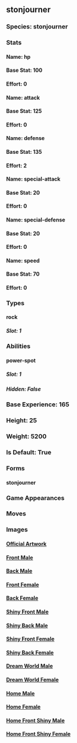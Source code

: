 ## stonjourner
### Species: stonjourner
### Stats
#### Name: hp
#### Base Stat: 100
#### Effort: 0
#### Name: attack
#### Base Stat: 125
#### Effort: 0
#### Name: defense
#### Base Stat: 135
#### Effort: 2
#### Name: special-attack
#### Base Stat: 20
#### Effort: 0
#### Name: special-defense
#### Base Stat: 20
#### Effort: 0
#### Name: speed
#### Base Stat: 70
#### Effort: 0
### Types
#### rock
##### Slot: 1
### Abilities
#### power-spot
##### Slot: 1
##### Hidden: False
### Base Experience: 165
### Height: 25
### Weight: 5200
### Is Default: True
### Forms
#### stonjourner
### Game Appearances
### Moves
### Images
#### [Official Artwork](https://raw.githubusercontent.com/PokeAPI/sprites/master/sprites/pokemon/other/official-artwork/874.png)
#### [Front Male](https://raw.githubusercontent.com/PokeAPI/sprites/master/sprites/pokemon/874.png)
#### [Back Male](https://raw.githubusercontent.com/PokeAPI/sprites/master/sprites/pokemon/back/874.png)
#### [Front Female](None)
#### [Back Female](None)
#### [Shiny Front Male](https://raw.githubusercontent.com/PokeAPI/sprites/master/sprites/pokemon/shiny/874.png)
#### [Shiny Back Male](https://raw.githubusercontent.com/PokeAPI/sprites/master/sprites/pokemon/back/874.png)
#### [Shiny Front Female](None)
#### [Shiny Back Female](None)
#### [Dream World Male](None)
#### [Dream World Female](None)
#### [Home Male](https://raw.githubusercontent.com/PokeAPI/sprites/master/sprites/pokemon/other/home/874.png)
#### [Home Female](None)
#### [Home Front Shiny Male](https://raw.githubusercontent.com/PokeAPI/sprites/master/sprites/pokemon/other/home/shiny/874.png)
#### [Home Front Shiny Female](None)
